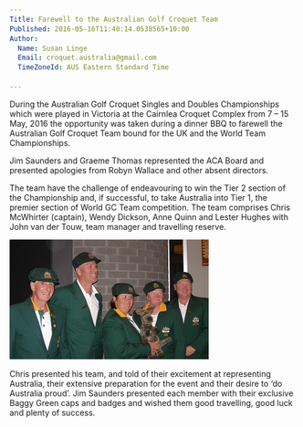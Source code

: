 ```yaml
---
Title: Farewell to the Australian Golf Croquet Team
Published: 2016-05-16T11:40:14.0538565+10:00
Author:
  Name: Susan Linge
  Email: croquet.australia@gmail.com
  TimeZoneId: AUS Eastern Standard Time

---
```

During the Australian Golf Croquet Singles and Doubles Championships which were played in Victoria at the Cairnlea Croquet Complex from 7 – 15 May, 2016 the opportunity was taken during a dinner BBQ to farewell the Australian Golf Croquet Team bound for the UK and the World Team Championships.

Jim Saunders and Graeme Thomas represented the ACA Board and presented apologies from Robyn Wallace and other absent directors.  

The team have the challenge of endeavouring to win the Tier 2 section of the Championship and, if successful, to take Australia into Tier 1, the premier section of World GC Team competition.  The team comprises Chris McWhirter (captain), Wendy Dickson, Anne Quinn and Lester Hughes with John van der Touw, team manager and travelling reserve.

<img src="/farewell-gc-team-cairnlea-2-web.jpg" alt="(LtoR) John van der Touw (Team Manager, Reserve), Lester Hughes, Wendy Dickson, Anne Quinn and Chris McWhirter (Captain)." title="(LtoR) John van der Touw (Team Manager, Reserve), Lester Hughes, Wendy Dickson, Anne Quinn and Chris McWhirter (Captain)."/>

Chris presented his team, and told of their excitement at representing Australia, their extensive preparation for the event and their desire to ‘do Australia proud’.  Jim Saunders presented each member with their exclusive Baggy Green caps and badges and wished them good travelling, good luck and plenty of success.